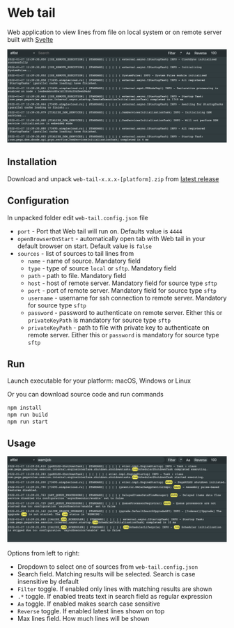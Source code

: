 # Web tail

Web application to view lines from file on local system or on remote server built with [Svelte](https://github.com/sveltejs/svelte)

![](images/image-1.png)

## Installation

Download and unpack `web-tail-x.x.x-[platform].zip` from [latest release](https://github.com/mishankov/web-tail/releases/latest)

## Configuration

In unpacked folder edit `web-tail.config.json` file

- `port` - Port that Web tail will run on. Defaults value is `4444`
- `openBrowserOnStart` - automatically open tab with Web tail in your default browser on start. Default value is `false`
- `sources` - list of sources to tail lines from
  - `name` - name of source. Mandatory field
  - `type` - type of source `local` or `sftp`. Mandatory field
  - `path` - path to file. Mandatory field
  - `host` - host of remote server. Mandatory field for source type `sftp`
  - `port` - port of remote server. Mandatory field for source type `sftp`
  - `username` - username for ssh connection to remote server. Mandatory for source type `sftp`
  - `password` - password to authenticate on remote server. Either this or `privateKeyPath` is mandatory for source type `sftp`
  - `privateKeyPath` - path to file with private key to authenticate on remote server. Either this or `password` is mandatory for source type `sftp`

## Run

Launch executable for your platform: macOS, Windows or Linux

Or you can download source code and run commands

```console
npm install
npm run build
npm run start
```

## Usage

![](images/image-2.png)

Options from left to right:

- Dropdown to select one of sources from `web-tail.config.json`
- Search field. Matching results will be selected. Search is case insensitive by default
- `Filter` toggle. If enabled only lines with matching results are shown
- `.*` toggle. If enabled treats text in search field as regular expression
- `Aa` toggle. If enabled makes search case sensitive
- `Reverse` toggle. If enabled latest lines shown on top
- Max lines field. How much lines will be shown
